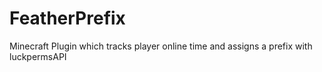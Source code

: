 # FeatherPrefix
Minecraft Plugin which tracks player online time and assigns a prefix with luckpermsAPI
